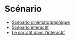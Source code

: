 # Scénario

<!-- generateSubNav -->
* [Scénario cinématographique](/contenus/2_scenarisation/20_scenario/10_cinema/)
* [Scénario interactif](/contenus/2_scenarisation/20_scenario/20_interactif/)
* [Le narratif dans l'interactif](/contenus/2_scenarisation/20_scenario/30_narratif/)
<!-- generateSubNavEnd -->

